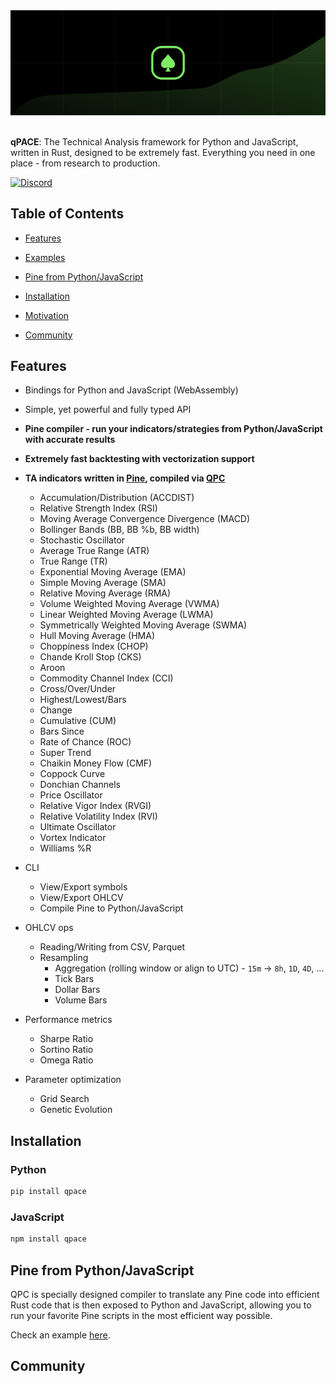<div align="center">
  <img src="static/banner.svg">
</div>

<br />

**qPACE**: The Technical Analysis framework for Python and JavaScript, written in Rust, designed to be extremely fast. Everything you need in one place - from research to production.

<a href="https://discord.gg/E4GBpN3SxT"><img src="https://cdn.nersent.com/public/badges/discord.svg" alt="Discord" /></a>

## Table of Contents

- [Features](#features)

- [Examples](/examples)

- [Pine from Python/JavaScript](#pine-from-python-javascript)

- [Installation](#installation)

- [Motivation](#motivation)

- [Community](#community)

## Features

- Bindings for Python and JavaScript (WebAssembly)

- Simple, yet powerful and fully typed API

- **Pine compiler - run your indicators/strategies from Python/JavaScript with accurate results**

- **Extremely fast backtesting with vectorization support**

- **TA indicators written in [Pine](/lib/content/ta.pine), compiled via [QPC](#pine-from-pythonjavascript)**
  - Accumulation/Distribution (ACCDIST)
  - Relative Strength Index (RSI)
  - Moving Average Convergence Divergence (MACD)
  - Bollinger Bands (BB, BB %b, BB width)
  - Stochastic Oscillator
  - Average True Range (ATR)
  - True Range (TR)
  - Exponential Moving Average (EMA)
  - Simple Moving Average (SMA)
  - Relative Moving Average (RMA)
  - Volume Weighted Moving Average (VWMA)
  - Linear Weighted Moving Average (LWMA)
  - Symmetrically Weighted Moving Average (SWMA)
  - Hull Moving Average (HMA)
  - Choppiness Index (CHOP)
  - Chande Kroll Stop (CKS)
  - Aroon
  - Commodity Channel Index (CCI)
  - Cross/Over/Under
  - Highest/Lowest/Bars
  - Change
  - Cumulative (CUM)
  - Bars Since
  - Rate of Chance (ROC)
  - Super Trend
  - Chaikin Money Flow (CMF)
  - Coppock Curve
  - Donchian Channels
  - Price Oscillator
  - Relative Vigor Index (RVGI)
  - Relative Volatility Index (RVI)
  - Ultimate Oscillator
  - Vortex Indicator
  - Williams %R

- CLI
  - View/Export symbols
  - View/Export OHLCV
  - Compile Pine to Python/JavaScript

- OHLCV ops
  - Reading/Writing from CSV, Parquet
  - Resampling
    - Aggregation (rolling window or align to UTC) - `15m` -> `8h`, `1D`, `4D`, ...
    - Tick Bars
    - Dollar Bars
    - Volume Bars
  
- Performance metrics
  - Sharpe Ratio
  - Sortino Ratio
  - Omega Ratio

- Parameter optimization
  - Grid Search
  - Genetic Evolution

## Installation

### Python

```bash
pip install qpace
```

### JavaScript

```bash
npm install qpace
```

## Pine from Python/JavaScript

QPC is specially designed compiler to translate any Pine code into efficient Rust code that is then exposed to Python and JavaScript, allowing you to run your favorite Pine scripts in the most efficient way possible.

Check an example [here](/examples/pine).

## Community
